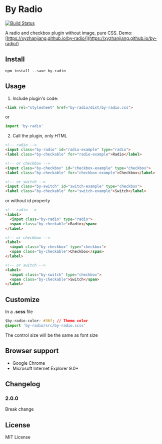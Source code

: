 # By Radio

[![Build Status](https://travis-ci.org/xyzhanjiang/by-radio.svg?branch=master)](https://travis-ci.org/xyzhanjiang/by-radio)

A radio and checkbox plugin without image, pure CSS. Demo: [https://xyzhanjiang.github.io/by-radio/](https://xyzhanjiang.github.io/by-radio/)

## Install

``` shell
npm install --save by-radio
```

## Usage

1. Include plugin's code:

``` html
<link rel="stylesheet" href="by-radio/dist/by-radio.css">
```

or

``` javascript
import 'by-radio'
```

2. Call the plugin, only HTML

``` html
<!-- radio -->
<input class="by-radio" id="radio-example" type="radio">
<label class="by-checkable" for="radio-example">Radio</label>

<!-- or checkbox -->
<input class="by-checkbox" id="checkbox-example" type="checkbox">
<label class="by-checkable" for="checkbox-example">Checkbox</label>

<!-- or switch -->
<input class="by-switch" id="switch-example" type="checkbox">
<label class="by-checkable" for="switch-example">Switch</label>
```

or without id property

``` html
<!-- radio -->
<label>
  <input class="by-radio" type="radio">
  <span class="by-checkable">Radio</span>
</label>

<!-- or checkbox -->
<label>
  <input class="by-checkbox" type="checkbox">
  <span class="by-checkable">Checkbox</span>
</label>

<!-- or switch -->
<label>
  <input class="by-switch" type="checkbox">
  <span class="by-checkable">Switch</span>
</label>
```

## Customize

In a **.scss** file

``` css
$by-radio-color: #36f; // Theme color
@import 'by-radio/src/by-radio.scss'
```

The control size will be the same as font size

## Browser support

* Google Chrome
* Microsoft Internet Explorer 9.0+

## Changelog

### 2.0.0

Break change

## License

MIT License
